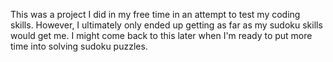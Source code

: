 This was a project I did in my free time in an attempt to test my coding skills.
However, I ultimately only ended up getting as far as my sudoku skills would get me.
I might come back to this later when I'm ready to put more time into solving sudoku puzzles.
